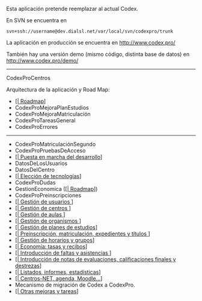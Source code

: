Esta aplicación pretende reemplazar al actual Codex.

En SVN se encuentra en

`svn+ssh://username@dev.dialsl.net/var/local/svn/codexpro/trunk`

La aplicación en producción se encuentra en http://www.codex.pro/

También hay una versión demo (mismo código, distinta base de datos) en http://www.codex.pro/demo/


---

CodexProCentros

Arquitectura de la aplicación y Road Map:
  * [[| Roadmap](CodexProRoadMap.md)]
  * CodexProMejoraPlanEstudios
  * CodexProMejoraMatriculación
  * CodexProTareasGeneral
  * CodexProErrores


---


  * CodexProMatriculaciónSegundo
  * CodexProPruebasDeAcceso
  * [[| Puesta en marcha del desarrollo](CodexProEntorno.md)]
  * DatosDeLosUsuarios
  * DatosDelCentro
  * [[| Elección de tecnologías](CodexProEleccionDeTecnologias.md)]
  * CodexProDudas
  * GestionEconomica ([[| Roadmap](GestionEconomicaRoadMap.md)])
  * CodexProPreinscripciones
  * [[| Gestión de usuarios ](CodexProGestionDeUsuarios.md)]
  * [[| Gestión de centros ](CodexProGestionDeCentros.md)]
  * [[| Gestión de aulas ](CodexProGestionDeAulas.md)]
  * [[| Gestión de organismos ](CodexProGestionDeOrganismos.md)]
  * [[| Gestión de planes de estudios](CodexPlanDeEstudios.md)]
  * [[| Preinscripción, matriculación, expedientes y títulos ](CodexProGestionMatriculacion.md)]
  * [[| Gestión de horarios y grupos](CodexProGestionHorarios.md)]
  * [[| Economía: tasas y recibos](CodexProGestionEconomica.md)]
  * [[| Introducción de faltas y asistencias ](CodexProIntroduccionDeFaltas.md)]
  * [[| Introducción de notas de evaluaciones, calificaciones finales y destrezas](CodexProIntroduccionDeCalificaciones.md)]
  * [[| Listados, informes, estadísticas](CodexProInformes.md)]
  * [[| Centros-NET, agenda, Moodle...](CodexProUtilidades.md)]
  * Mecanismo de migración de Codex a CodexPro.
  * [[| Otras mejoras y tareas](CodexProMejoras.md)]